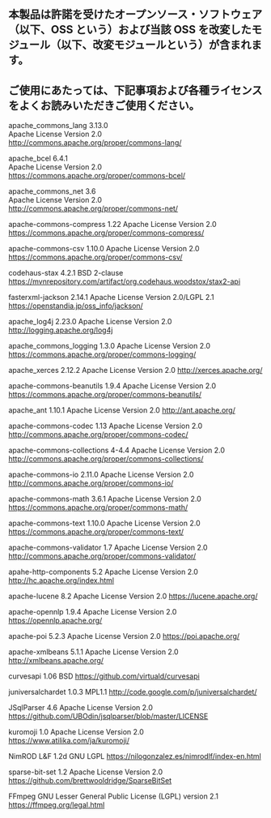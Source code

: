 
## 本製品は許諾を受けたオープンソース・ソフトウェア（以下、OSS という）および当該 OSS を改変したモジュール（以下、改変モジュールという）が含まれます。
## ご使用にあたっては、下記事項および各種ライセンスをよくお読みいただきご使用ください。


apache_commons_lang 3.13.0  
  Apache License Version 2.0  
  http://commons.apache.org/proper/commons-lang/  
  
  
apache_bcel 6.4.1  
  Apache License Version 2.0  
  https://commons.apache.org/proper/commons-bcel/  
  
  
apache_commons_net 3.6  
  Apache License Version 2.0  
  http://commons.apache.org/proper/commons-net/  
  
apache-commons-compress 1.22
  Apache License Version 2.0
  https://commons.apache.org/proper/commons-compress/

apache-commons-csv 1.10.0
  Apache License Version 2.0
  https://commons.apache.org/proper/commons-csv/

codehaus-stax 4.2.1
  BSD 2-clause
  https://mvnrepository.com/artifact/org.codehaus.woodstox/stax2-api

fasterxml-jackson 2.14.1
  Apache License Version 2.0/LGPL 2.1
  https://openstandia.jp/oss_info/jackson/
 
apache_log4j 2.23.0
  Apache License Version 2.0
  http://logging.apache.org/log4j

apache_commons_logging 1.3.0
  Apache License Version 2.0
  https://commons.apache.org/proper/commons-logging/

apache_xerces 2.12.2
  Apache License Version 2.0
  http://xerces.apache.org/

apache-commons-beanutils 1.9.4
  Apache License Version 2.0
  https://commons.apache.org/proper/commons-beanutils/

apache_ant 1.10.1
  Apache License Version 2.0
  http://ant.apache.org/

apache-commons-codec 1.13
  Apache License Version 2.0
  http://commons.apache.org/proper/commons-codec/

apache-commons-collections 4-4.4
  Apache License Version 2.0
  http://commons.apache.org/proper/commons-collections/

apache-commons-io 2.11.0
  Apache License Version 2.0
  http://commons.apache.org/proper/commons-io/

apache-commons-math 3.6.1
  Apache License Version 2.0
  https://commons.apache.org/proper/commons-math/

apache-commons-text 1.10.0
  Apache License Version 2.0
  https://commons.apache.org/proper/commons-text/

apache-commons-validator 1.7
  Apache License Version 2.0
  http://commons.apache.org/proper/commons-validator/

apahe-http-components 5.2
  Apache License Version 2.0
  http://hc.apache.org/index.html

apache-lucene 8.2
  Apache License Version 2.0
  https://lucene.apache.org/

apache-opennlp 1.9.4
  Apache License Version 2.0
  https://opennlp.apache.org/

apache-poi 5.2.3
  Apache License Version 2.0
  https://poi.apache.org/

apache-xmlbeans 5.1.1
  Apache License Version 2.0
  http://xmlbeans.apache.org/

curvesapi 1.06
  BSD 
  https://github.com/virtuald/curvesapi

juniversalchardet 1.0.3
  MPL1.1
  http://code.google.com/p/juniversalchardet/

JSqlParser 4.6
  Apache License Version 2.0
  https://github.com/UBOdin/jsqlparser/blob/master/LICENSE

kuromoji 1.0
  Apache License Version 2.0
  https://www.atilika.com/ja/kuromoji/

NimROD L&F 1.2d
  GNU LGPL
  https://nilogonzalez.es/nimrodlf/index-en.html

sparse-bit-set 1.2
  Apache License Version 2.0
  https://github.com/brettwooldridge/SparseBitSet

FFmpeg
  GNU Lesser General Public License (LGPL) version 2.1
  https://ffmpeg.org/legal.html
